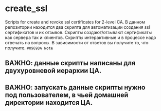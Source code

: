 # create_ssl
Scripts for create and revoke ssl certificates for 2-level CA.
В данном репозитории находится два скрипта для автоматизации создания ssl сертификатов и их отзывов. Скрипты создают/отзывают сертификаты как сервера так и клиентов. Скрипты интерактивные и в процессе надо отвечать на вопросы. В зависимости от ответов вы получите то, что получите. 
`#0969DA Note` 
## ВАЖНО: данные скрипты написаны для двухуровневой иерархии ЦА. 
## ВАЖНО: запускать данные скрипты нужно под пользователем, в чьей домашней директории находится ЦА.
